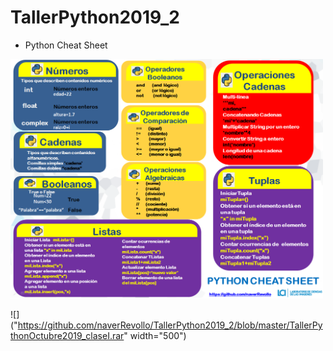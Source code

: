 # TallerPython2019_2

* Python Cheat Sheet

<img src="https://github.com/naverRevollo/TallerPython2019_2/blob/master/PythonSheet1.png" width="500">

![]("https://github.com/naverRevollo/TallerPython2019_2/blob/master/TallerPythonOctubre2019_claseI.rar" width="500")
